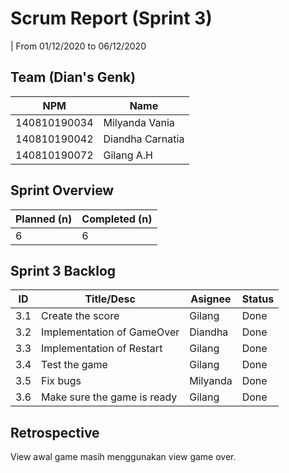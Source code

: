 # Scrum Report (Sprint 3)
| From 01/12/2020 to 06/12/2020

## Team (Dian's Genk)
| NPM           | Name        |
| ------------- |-------------|
| 140810190034  | Milyanda Vania    |
| 140810190042  | Diandha Carnatia   |
| 140810190072  | Gilang A.H |

## Sprint Overview
| Planned (n)   | Completed (n) |
| ------------- |-------------- |
| 6             | 6            |

## Sprint 3 Backlog

| ID  | Title/Desc | Asignee | Status |
| --- | ---------- | ------- | -------|
| 3.1 | Create the score | Gilang | Done |
| 3.2 | Implementation of GameOver | Diandha | Done |
| 3.3 | Implementation of Restart  | Gilang | Done |
| 3.4 | Test the game | Gilang | Done |
| 3.5 | Fix bugs | Milyanda | Done |
| 3.6 | Make sure the game is ready | Gilang | Done  |

## Retrospective 

View awal game masih menggunakan view game over.



